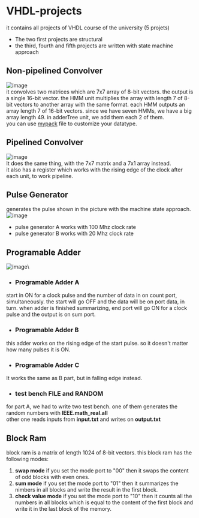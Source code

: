 # VHDL-projects
it contains all projects of VHDL course of the university (5 projets)
* The two first projects are structural
* the third, fourth and fifth projects are written with state machine approach
## Non-pipelined Convolver
![image](https://user-images.githubusercontent.com/47431356/106899375-88f4a380-670a-11eb-97c0-e16a582639f3.png)\
it convolves two matrices which are 7x7 array of 8-bit vectors. the output is a single 16-bit vector. the HMM unit multiplies the array with length 7 of 8-bit vectors to another array with the same format. each HMM outputs an array length 7 of 16-bit vectors. since we have seven HMMs, we have a big array length 49. in adderTree unit, we add them each 2 of them.\
you can use [mypack](https://github.com/idataaki/vhdl-projects/blob/main/non%20piplined%20convolver/vhd%20files/mypack.vhd) file to customize your datatype.

## Pipelined Convolver
![image](https://user-images.githubusercontent.com/47431356/106900900-5350ba00-670c-11eb-9a2e-8eec23216d90.png)\
It does the same thing, with the 7x7 matrix and a 7x1 array instead.\
it also has a register which works with the rising edge of the clock after each unit, to work pipeline.
## Pulse Generator
generates the pulse shown in the picture with the machine state approach.\
![image](https://user-images.githubusercontent.com/47431356/106901559-2c46b800-670d-11eb-9014-1d6f03c3857a.png)
* pulse generator A works with 100 Mhz clock rate
* pulse generator B works with 20 Mhz clock rate
## Programable Adder
![image](https://user-images.githubusercontent.com/47431356/106902195-ca3a8280-670d-11eb-9d46-ca822de11afd.png)\
* ### Programable Adder A
start in ON for a clock pulse and the number of data in on count port, simultaneously. the start will go OFF and the data will be on port data, in turn. when adder is finished summarizing, end port will go ON for a clock pulse and the output is on sum port.
* ### Programable Adder B
this adder works on the rising edge of the start pulse. so it doesn't matter how many pulses it is ON.
* ### Programable Adder C
It works the same as B part, but in falling edge instead.
* ### test bench FILE and RANDOM
for part A, we had to write two test bench. one of them generates the random numbers with **IEEE.math_real.all**\
other one reads inputs from **input.txt** and writes on **output.txt**
## Block Ram
block ram is a matrix of length 1024 of 8-bit vectors. this block ram has the following modes:
1. **swap mode** if you set the mode port to "00" then it swaps the content of odd blocks with even ones.
2. **sum mode** if you set the mode port to "01" then it summarizes the nimbers in all blocks and write the result in the first block.
3. **check value mode** if you set the mode port to "10" then it counts all the numbers in all blocks which is equal to the content of the first block and write it in the last block of the memory.
